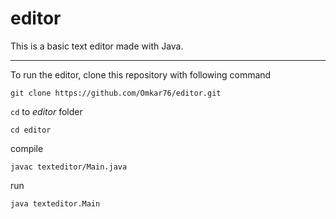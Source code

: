 # editor

This is a basic text editor made with Java. 

---

To run the editor, clone this repository with following command
```console
git clone https://github.com/Omkar76/editor.git
```

`cd` to *editor* folder

```console
cd editor
``` 

compile 
```console
javac texteditor/Main.java
```

run 
```console
java texteditor.Main
```
